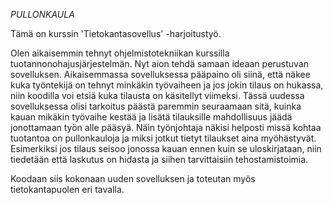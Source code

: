 _PULLONKAULA_

Tämä on kurssin 'Tietokantasovellus' -harjoitustyö. 

Olen aikaisemmin tehnyt ohjelmistotekniikan kurssilla tuotannonohajusjärjestelmän. Nyt aion tehdä samaan ideaan perustuvan sovelluksen. Aikaisemmassa sovelluksessa pääpaino oli siinä, että näkee kuka työntekijä on tehnyt  minkäkin työvaiheen ja jos jokin tilaus on hukassa, niin koodilla voi etsiä kuka tilausta on käsitellyt viimeksi.
Tässä uudessa sovelluksessa olisi tarkoitus päästä paremmin seuraamaan sitä, kuinka kauan mikäkin työvaihe kestää ja lisätä tilauksille mahdollisuus jäädä jonottamaan työn alle pääsyä. Näin työnjohtaja näkisi helposti missä kohtaa tuotantoa on pullonkauloja ja miksi jotkut tietyt tilaukset aina myöhästyvät.
Esimerkiksi jos tilaus seisoo jonossa kauan ennen kuin se uloskirjataan, niin tiedetään että laskutus on hidasta ja siihen tarvittaisiin tehostamistoimia.

Koodaan siis kokonaan uuden sovelluksen ja toteutan myös tietokantapuolen eri tavalla.

